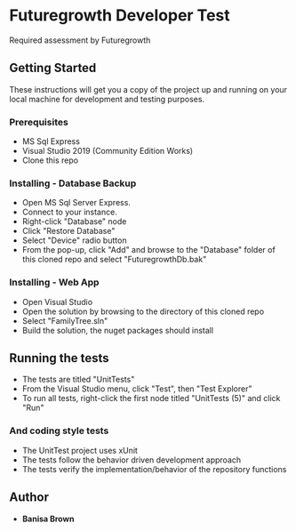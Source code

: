 # Futuregrowth Developer Test

Required assessment by Futuregrowth

## Getting Started

These instructions will get you a copy of the project up and running on your local machine for development and testing purposes. 

### Prerequisites

- MS Sql Express
- Visual Studio 2019 (Community Edition Works)
- Clone this repo

### Installing - Database Backup

- Open MS Sql Server Express. 
- Connect to your instance.
- Right-click "Database" node
- Click "Restore Database"
- Select "Device" radio button
- From the pop-up, click "Add" and browse to the "Database" folder of this cloned repo and select "FuturegrowthDb.bak"

### Installing - Web App

- Open Visual Studio
- Open the solution by browsing to the directory of this cloned repo
- Select "FamilyTree.sln"
- Build the solution, the nuget packages should install

## Running the tests

- The tests are titled "UnitTests" 
- From the Visual Studio menu, click "Test", then "Test Explorer" 
- To run all tests, right-click the first node titled "UnitTests (5)" and click "Run"

### And coding style tests

- The UnitTest project uses xUnit
- The tests follow the behavior driven development approach
- The tests verify the implementation/behavior of the repository functions

## Author

* **Banisa Brown** 
